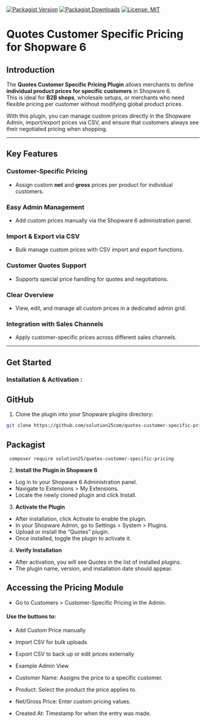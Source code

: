 [![Packagist Version](https://img.shields.io/packagist/v/solution25/quotes-customer-specific-pricing.svg)](https://packagist.org/packages/solution25/quotes-customer-specific-pricing)
[![Packagist Downloads](https://img.shields.io/packagist/dt/solution25/quotes-customer-specific-pricing.svg)](https://packagist.org/packages/solution25/quotes-customer-specific-pricing)
[![License: MIT](https://img.shields.io/badge/license-MIT-green.svg)](https://github.com/solution25/quotes-customer-specific-pricing-shopware-6-solution25/blob/main/LICENSE)


# Quotes Customer Specific Pricing for Shopware 6

## Introduction

The **Quotes Customer Specific Pricing Plugin** allows merchants to define **individual product prices for specific customers** in Shopware 6.  
This is ideal for **B2B shops**, wholesale setups, or merchants who need flexible pricing per customer without modifying global product prices.

With this plugin, you can manage custom prices directly in the Shopware Admin, import/export prices via CSV, and ensure that customers always see their negotiated pricing when shopping.

---

## Key Features

### Customer-Specific Pricing
- Assign custom **net** and **gross** prices per product for individual customers.

### Easy Admin Management
- Add custom prices manually via the Shopware 6 administration panel.

### Import & Export via CSV
- Bulk manage custom prices with CSV import and export functions.

### Customer Quotes Support
- Supports special price handling for quotes and negotiations.

### Clear Overview
- View, edit, and manage all custom prices in a dedicated admin grid.

### Integration with Sales Channels
- Apply customer-specific prices across different sales channels.

---

##  Get Started

### Installation & Activation :

## GitHub

1. Clone the plugin into your Shopware plugins directory:
```bash
git clone https://github.com/solution25com/quotes-customer-specific-pricing-shopware-6-solution25.git
```

## Packagist
 ```
  composer require solution25/quotes-customer-specific-pricing
  ```
  

2. **Install the Plugin in Shopware 6**

- Log in to your Shopware 6 Administration panel.
- Navigate to Extensions > My Extensions.
- Locate the newly cloned plugin and click Install.

3. **Activate the Plugin**

- After installation, click Activate to enable the plugin.
- In your Shopware Admin, go to Settings > System > Plugins.
- Upload or install the “Quotes” plugin.
- Once installed, toggle the plugin to activate it.

4. **Verify Installation**

- After activation, you will see Quotes in the list of installed plugins.
- The plugin name, version, and installation date should appear.

  

## Accessing the Pricing Module

- Go to Customers > Customer-Specific Pricing in the Admin.
#### Use the buttons to:
- Add Custom Price manually
- Import CSV for bulk uploads
- Export CSV to back up or edit prices externally
- Example Admin View

- Customer Name: Assigns the price to a specific customer.
- Product: Select the product the price applies to.
- Net/Gross Price: Enter custom pricing values.
- Created At: Timestamp for when the entry was made.


